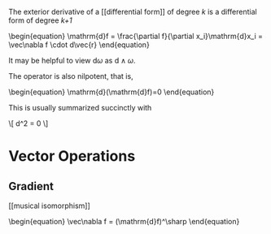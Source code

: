 The exterior derivative of a [[differential form]] of degree _k_ is a differential form of degree _k+1_

\begin{equation}
\mathrm{d}f = \frac{\partial f}{\partial x_i}\mathrm{d}x_i = \vec\nabla f \cdot d\vec{r}
\end{equation}

It may be helpful to view $\mathrm{d}\omega$ as $\mathrm{d}\wedge\omega$.

The operator is also nilpotent, that is,

\begin{equation}
\mathrm{d}(\mathrm{d}f)=0
\end{equation}

This is usually summarized succinctly with

\\[
d^2 = 0
\\]

# Vector Operations

## Gradient

[[musical isomorphism]]

\begin{equation}
\vec\nabla f = (\mathrm{d}f)^\sharp
\end{equation}